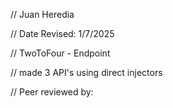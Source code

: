 // Juan Heredia

 // Date Revised: 1/7/2025

 // TwoToFour - Endpoint

 // made 3 API's using direct injectors

// Peer reviewed by:
